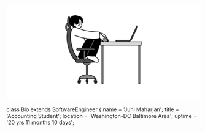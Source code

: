 <p align="center">
  <img src="https://github.com/fizasayyed/fizasayyed/blob/main/slouch-potato.png" />
</p>

class Bio extends SoftwareEngineer {
  name     = 'Juhi Maharjan';
  title    = 'Accounting Student';
  location = 'Washington-DC Baltimore Area';
  uptime   = '20 yrs 11 months 10 days';
